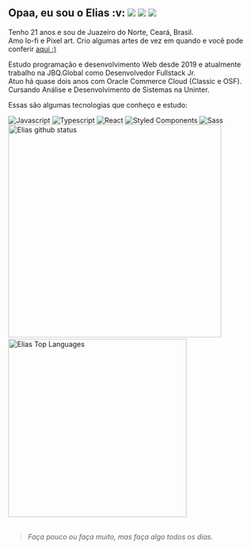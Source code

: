 <h2 display="inline">
  Opaa, eu sou o Elias :v: 
  <span align="right">
    <a href="https://linkedin.com/in/elias-inacio0"><img src="https://img.icons8.com/color/26/000000/linkedin.png"/></a>
    <a href="https://codepen.io/eliasinacio"><img src="https://img.icons8.com/ios-filled/26/FFFFFF/codepen.png"/></a>
    <a href="https://twitter.com/_oeliasdev"><img src="https://img.icons8.com/color/26/000000/twitter-squared.png"/></a>
  </span>
</h2>

<p>
  Tenho 21 anos e sou de Juazeiro do Norte, Ceará, Brasil. <br>
  Amo lo-fi e Pixel art. Crio algumas artes de vez em quando e você pode conferir <a href="https://www.pixilart.com/oeliasdev">aqui :)</a> 
</p>

<p>
  Estudo programação e desenvolvimento Web desde 2019 e atualmente trabalho na JBQ.Global como Desenvolvedor Fullstack Jr. <br>
  Atuo há quase dois anos com Oracle Commerce Cloud (Classic e OSF). <br>
  Cursando Análise e Desenvolvimento de Sistemas na Uninter.
</p>

<p>
  Essas são algumas tecnologias que conheço e estudo:
</p>

<div>
  <img src="https://img.icons8.com/color/36/000000/javascript.png" title="Javascript" alt="Javascript" />
  <img src="https://img.icons8.com/color/36/000000/typescript.png" title="Typescript" alt="Typescript" />
  <img src="https://img.icons8.com/officel/36/000000/react.png" title="React" alt="React"/>
  <img src="https://img.icons8.com/emoji/36/000000/nail-polish-.png" title="Styled components" alt="Styled Components"/>
  <img src="https://img.icons8.com/color/36/000000/sass.png" title="Sass" alt="Sass"/>
</div>

<div>
  <img src="https://github-readme-stats.vercel.app/api?username=eliasinacio&count_private=true&show_icons=true&theme=tokyonight" alt="Elias github status" width="430"/>
  &nbsp; &nbsp;
  <img src="https://github-readme-stats.vercel.app/api/top-langs/?username=eliasinacio&layout=compact&theme=tokyonight" alt="Elias Top Languages" width="360"/>
</div>

<br>

<blockquote> <em> Faça pouco ou faça muito, mas faça algo todos os dias. </em> </blockquote>
